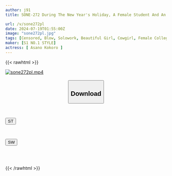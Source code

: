 ```yaml
---
author: j91
title: SONE-272 During The New Year's Holiday, A Female Student And An Older Man Who Is The Caretaker Are Alone In A Spacious Student Dormitory... The Middle-aged Man's Cock, Who Is Aroused By The Forbidden Situation, And The Young Girl's Pussy, Who Wants To Fill Her Loneliness, Are So Compatible That They Keep Joining Together. Kokoro Asano

url: /v/sone272pl
date: 2024-07-19T01:55:00Z
image: "sone272pl.jpg"
tags: [Censored, Blow, Solowork, Beautiful Girl, Cowgirl, Female College Student	]
maker: [S1 NO.1 STYLE]
actress: [ Asano Kokoro ]
---
```



{{< rawhtml >}}

<div class="video" data-videoid="MyZQ24oxxbuBZR">
    <a href="javascript:;">
        <img src="/v/sone272pl/sone272pl.jpg" width="WIDTH" height="HEIGHT" alt="sone272pl.mp4" loading="lazy">
    </a>
</div>

<script type="text/javascript" src="https://j91.asia/asset/on-demand-st.js"></script>

<br>
  <link rel="stylesheet" href="https://j91.asia/asset/bs5.css">
  
  <center>
  <button class="btn btn-primary" type="button" data-bs-toggle="collapse" data-bs-target=".multi-collapse" aria-expanded="false" aria-controls="multiCollapseExample1 multiCollapseExample2"><h2>Download</h2></button></center>
</p>
<div class="row">
  <div class="col">
    <div class="collapse multi-collapse" id="multiCollapseExample1">
      <div class="card card-body">
	      	      <br>
<div class="buttons">  
<p><a href="/v/sone272pl/st.html" target="_blank"><button class="btn-hover color-3"><i class="fa fa-download"></i> ST</button></a></p></div>
    </div>
  </div>
</div>
  <div class="col">
    <div class="collapse multi-collapse" id="multiCollapseExample2">
      <div class="card card-body">
	      <br>
<div class="buttons">
<p><a href="/v/sone272pl/sw.html" target="_blank"><button class="btn-hover color-2"><i class="fa fa-download"></i> SW</button></a></p></div>
<br><br>
      </div>
    </div>
  </div>
</div>

{{< /rawhtml >}}